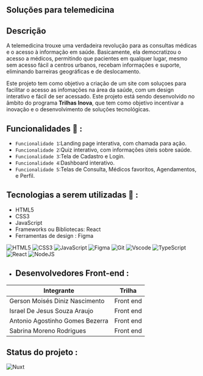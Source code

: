 ## Soluções para telemedicina

## Descrição

A telemedicina trouxe uma verdadeira revolução para as consultas médicas e o acesso à informação em saúde. Basicamente, ela democratizou o acesso a médicos, 
permitindo que pacientes em qualquer lugar, mesmo sem acesso fácil a centros urbanos, recebam informações e suporte, eliminando barreiras geográficas e de deslocamento.

Este projeto tem como objetivo a criação de um site com soluçoes para facilitar o acesso as infomações na área da saúde, com um design interativo e fácil de ser acessado.
Este projeto está sendo desenvolvido no âmbito do programa **Trilhas Inova**, que tem como objetivo incentivar a inovação e o desenvolvimento de soluções tecnológicas.

## Funcionalidades 🧩 : 

- `Funcionalidade 1`:Landing page interativa, com chamada para ação.
- `Funcionalidade 2`:Quiz interativo, com informações úteis sobre saúde.
- `Funcionalidade 3`:Tela de Cadastro e Login.
- `Funcionalidade 4`:Dashboard interativo.
- `Funcionalidade 5`:Telas de Consulta, Médicos favoritos, Agendamentos, e Perfil.

## Tecnologias a serem utilizadas 🚀 :

- HTML5
- CSS3
- JavaScript
- Frameworks ou Bibliotecas: React 
- Ferramentas de design : Figma

![HTML5](https://img.shields.io/badge/HTML5-E34F26?style=for-the-badge&logo=html5&logoColor=white)
![CSS3](https://img.shields.io/badge/CSS3-1572B6?style=for-the-badge&logo=css3&logoColor=white)
![JavaScript](https://img.shields.io/badge/JavaScript-F7DF1E?style=for-the-badge&logo=javascript&logoColor=black)
![Figma](https://img.shields.io/badge/Figma-696969?style=for-the-badge&logo=figma&logoColor=figma)
![Git](https://img.shields.io/badge/GIT-E44C30?style=for-the-badge&logo=git&logoColor=white)
![Vscode](https://img.shields.io/badge/Vscode-007ACC?style=for-the-badge&logo=visual-studio-code&logoColor=white)
![TypeScript](https://img.shields.io/badge/TypeScript-007ACC?style=for-the-badge&logo=typescript&logoColor=white)
![React](https://img.shields.io/badge/React-20232A?style=for-the-badge&logo=react&logoColor=61DAFB)
![NodeJS](https://img.shields.io/badge/node.js-6DA55F?style=for-the-badge&logo=node.js&logoColor=white)




- ## Desenvolvedores Front-end :

| Integrante                                | Trilha                             |
|-------------------------------------------|------------------------------------|
| Gerson Moisés Diniz Nascimento            | Front end                          |
| Israel De Jesus Souza Araujo              | Front end                          |
| Antonio Agostinho Gomes Bezerra           | Front end                          |
| Sabrina Moreno Rodrigues                  | Front end                          |




## Status do projeto :

![Nuxt](https://img.shields.io/badge/C-Concluído...-002E3B?style=for-the-badge&logo=nuxtdotjs&logoColor=#00DC82)
